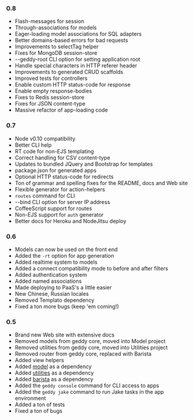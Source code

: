 ### 0.8
+ Flash-messages for session
+ Through-associations for models
+ Eager-loading model associations for SQL adapters
+ Better domains-based errors for bad requests
+ Improvements to selectTag helper
+ Fixes for MongoDB session-store
+ --geddy-root CLI option for setting application root
+ Handle special characters in HTTP referer header
+ Improvements to generated CRUD scaffolds
+ Improved tests for controllers
+ Enable custom HTTP status-code for response
+ Enable empty response-bodies
+ Fixes to Redis session-store
+ Fixes for JSON content-type
+ Massive refactor of app-loading code

### 0.7
+ Node v0.10 compatibility
+ Better CLI help
+ RT code for non-EJS templating
+ Correct handling for CSV content-type
+ Updates to bundled JQuery and Bootstrap for templates
+ package.json for generated apps
+ Optional HTTP status-code for redirects
+ Ton of grammar and spelling fixes for the README, docs and Web site
+ Flexible generator for action-helpers
+ `routes` command for CLI
+ --bind CLI option for server IP address
+ CoffeeScript support for routes
+ Non-EJS support for `auth` generator
+ Better docs for Heroku and NodeJitsu deploy

### 0.6
+ Models can now be used on the front end
+ Added the `-rt` option for app generation
+ Added realtime system to models
+ Added a connect compatibility mode to before and after filters
+ Added authentication system
+ Added named associations
+ Made deploying to PaaS's a little easier
+ New Chinese, Russian locales
+ Removed Templato dependency
+ Fixed a ton more bugs (keep 'em coming!)

### 0.5
+ Brand new Web site with extensive docs
+ Removed models from geddy core, moved into Model project
+ Removed utilities from geddy core, moved into Utilities project
+ Removed router from geddy core, replaced with Barista
+ Added view helpers
+ Added [model](https://github.com/mde/model) as a dependency
+ Added [utilities](https://github.com/mde/utilities) as a dependency
+ Added [barista](https://github.com/kieran/barista) as a dependency
+ Added the `geddy console` command for CLI access to apps
+ Added the `geddy jake` command to run Jake tasks in the app environment
+ Added a ton of tests
+ Fixed a ton of bugs
